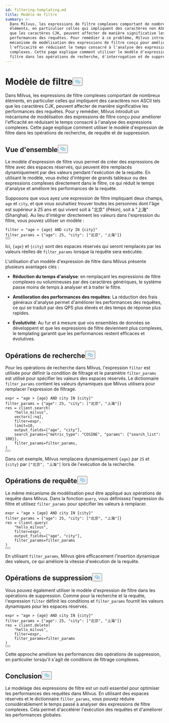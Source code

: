 ```yaml
---
id: filtering-templating.md
title: Modèle de filtre
summary: >-
  Dans Milvus, les expressions de filtre complexes comportant de nombreux
  éléments, en particulier celles qui impliquent des caractères non ASCII tels
  que les caractères CJK, peuvent affecter de manière significative les
  performances des requêtes. Pour remédier à ce problème, Milvus introduit un
  mécanisme de modélisation des expressions de filtre conçu pour améliorer
  l'efficacité en réduisant le temps consacré à l'analyse des expressions
  complexes. Cette page explique comment utiliser le modèle d'expression de
  filtre dans les opérations de recherche, d'interrogation et de suppression.
---
```

<h1 id="Filter-Templating" class="common-anchor-header">Modèle de filtre<button data-href="#Filter-Templating" class="anchor-icon" translate="no">
      <svg translate="no"
        aria-hidden="true"
        focusable="false"
        height="20"
        version="1.1"
        viewBox="0 0 16 16"
        width="16"
      >
        <path
          fill="#0092E4"
          fill-rule="evenodd"
          d="M4 9h1v1H4c-1.5 0-3-1.69-3-3.5S2.55 3 4 3h4c1.45 0 3 1.69 3 3.5 0 1.41-.91 2.72-2 3.25V8.59c.58-.45 1-1.27 1-2.09C10 5.22 8.98 4 8 4H4c-.98 0-2 1.22-2 2.5S3 9 4 9zm9-3h-1v1h1c1 0 2 1.22 2 2.5S13.98 12 13 12H9c-.98 0-2-1.22-2-2.5 0-.83.42-1.64 1-2.09V6.25c-1.09.53-2 1.84-2 3.25C6 11.31 7.55 13 9 13h4c1.45 0 3-1.69 3-3.5S14.5 6 13 6z"
        ></path>
      </svg>
    </button></h1><p>Dans Milvus, les expressions de filtre complexes comportant de nombreux éléments, en particulier celles qui impliquent des caractères non ASCII tels que les caractères CJK, peuvent affecter de manière significative les performances des requêtes. Pour y remédier, Milvus introduit un mécanisme de modélisation des expressions de filtre conçu pour améliorer l'efficacité en réduisant le temps consacré à l'analyse des expressions complexes. Cette page explique comment utiliser le modèle d'expression de filtre dans les opérations de recherche, de requête et de suppression.</p>
<h2 id="Overview" class="common-anchor-header">Vue d'ensemble<button data-href="#Overview" class="anchor-icon" translate="no">
      <svg translate="no"
        aria-hidden="true"
        focusable="false"
        height="20"
        version="1.1"
        viewBox="0 0 16 16"
        width="16"
      >
        <path
          fill="#0092E4"
          fill-rule="evenodd"
          d="M4 9h1v1H4c-1.5 0-3-1.69-3-3.5S2.55 3 4 3h4c1.45 0 3 1.69 3 3.5 0 1.41-.91 2.72-2 3.25V8.59c.58-.45 1-1.27 1-2.09C10 5.22 8.98 4 8 4H4c-.98 0-2 1.22-2 2.5S3 9 4 9zm9-3h-1v1h1c1 0 2 1.22 2 2.5S13.98 12 13 12H9c-.98 0-2-1.22-2-2.5 0-.83.42-1.64 1-2.09V6.25c-1.09.53-2 1.84-2 3.25C6 11.31 7.55 13 9 13h4c1.45 0 3-1.69 3-3.5S14.5 6 13 6z"
        ></path>
      </svg>
    </button></h2><p>Le modèle d'expression de filtre vous permet de créer des expressions de filtre avec des espaces réservés, qui peuvent être remplacés dynamiquement par des valeurs pendant l'exécution de la requête. En utilisant le modèle, vous évitez d'intégrer de grands tableaux ou des expressions complexes directement dans le filtre, ce qui réduit le temps d'analyse et améliore les performances de la requête.</p>
<p>Supposons que vous ayez une expression de filtre impliquant deux champs, <code translate="no">age</code> et <code translate="no">city</code>, et que vous souhaitiez trouver toutes les personnes dont l'âge est supérieur à 25 ans et qui vivent soit à "北京" (Pékin), soit à "上海" (Shanghai). Au lieu d'intégrer directement les valeurs dans l'expression du filtre, vous pouvez utiliser un modèle :</p>
<pre><code translate="no" class="language-python"><span class="hljs-built_in">filter</span> = <span class="hljs-string">&quot;age &gt; {age} AND city IN {city}&quot;</span>
filter_params = {<span class="hljs-string">&quot;age&quot;</span>: <span class="hljs-number">25</span>, <span class="hljs-string">&quot;city&quot;</span>: [<span class="hljs-string">&quot;北京&quot;</span>, <span class="hljs-string">&quot;上海&quot;</span>]}
<button class="copy-code-btn"></button></code></pre>
<p>Ici, <code translate="no">{age}</code> et <code translate="no">{city}</code> sont des espaces réservés qui seront remplacés par les valeurs réelles de <code translate="no">filter_params</code> lorsque la requête sera exécutée.</p>
<p>L'utilisation d'un modèle d'expression de filtre dans Milvus présente plusieurs avantages clés :</p>
<ul>
<li><p><strong>Réduction du temps d'analyse</strong>: en remplaçant les expressions de filtre complexes ou volumineuses par des caractères génériques, le système passe moins de temps à analyser et à traiter le filtre.</p></li>
<li><p><strong>Amélioration des performances des requêtes</strong>: La réduction des frais généraux d'analyse permet d'améliorer les performances des requêtes, ce qui se traduit par des QPS plus élevés et des temps de réponse plus rapides.</p></li>
<li><p><strong>Évolutivité</strong>: Au fur et à mesure que vos ensembles de données se développent et que les expressions de filtre deviennent plus complexes, le templating garantit que les performances restent efficaces et évolutives.</p></li>
</ul>
<h2 id="Search-Operations" class="common-anchor-header">Opérations de recherche<button data-href="#Search-Operations" class="anchor-icon" translate="no">
      <svg translate="no"
        aria-hidden="true"
        focusable="false"
        height="20"
        version="1.1"
        viewBox="0 0 16 16"
        width="16"
      >
        <path
          fill="#0092E4"
          fill-rule="evenodd"
          d="M4 9h1v1H4c-1.5 0-3-1.69-3-3.5S2.55 3 4 3h4c1.45 0 3 1.69 3 3.5 0 1.41-.91 2.72-2 3.25V8.59c.58-.45 1-1.27 1-2.09C10 5.22 8.98 4 8 4H4c-.98 0-2 1.22-2 2.5S3 9 4 9zm9-3h-1v1h1c1 0 2 1.22 2 2.5S13.98 12 13 12H9c-.98 0-2-1.22-2-2.5 0-.83.42-1.64 1-2.09V6.25c-1.09.53-2 1.84-2 3.25C6 11.31 7.55 13 9 13h4c1.45 0 3-1.69 3-3.5S14.5 6 13 6z"
        ></path>
      </svg>
    </button></h2><p>Pour les opérations de recherche dans Milvus, l'expression <code translate="no">filter</code> est utilisée pour définir la condition de filtrage et le paramètre <code translate="no">filter_params</code> est utilisé pour spécifier les valeurs des espaces réservés. Le dictionnaire <code translate="no">filter_params</code> contient les valeurs dynamiques que Milvus utilisera pour remplacer l'expression de filtrage.</p>
<pre><code translate="no" class="language-python">expr = <span class="hljs-string">&quot;age &gt; {age} AND city IN {city}&quot;</span>
filter_params = {<span class="hljs-string">&quot;age&quot;</span>: <span class="hljs-number">25</span>, <span class="hljs-string">&quot;city&quot;</span>: [<span class="hljs-string">&quot;北京&quot;</span>, <span class="hljs-string">&quot;上海&quot;</span>]}
res = client.search(
    <span class="hljs-string">&quot;hello_milvus&quot;</span>,
    vectors[:nq],
    <span class="hljs-built_in">filter</span>=expr,
    limit=<span class="hljs-number">10</span>,
    output_fields=[<span class="hljs-string">&quot;age&quot;</span>, <span class="hljs-string">&quot;city&quot;</span>],
    search_params={<span class="hljs-string">&quot;metric_type&quot;</span>: <span class="hljs-string">&quot;COSINE&quot;</span>, <span class="hljs-string">&quot;params&quot;</span>: {<span class="hljs-string">&quot;search_list&quot;</span>: <span class="hljs-number">100</span>}},
    filter_params=filter_params,
)
<button class="copy-code-btn"></button></code></pre>
<p>Dans cet exemple, Milvus remplacera dynamiquement <code translate="no">{age}</code> par <code translate="no">25</code> et <code translate="no">{city}</code> par <code translate="no">[&quot;北京&quot;, &quot;上海&quot;]</code> lors de l'exécution de la recherche.</p>
<h2 id="Query-Operations" class="common-anchor-header">Opérations de requête<button data-href="#Query-Operations" class="anchor-icon" translate="no">
      <svg translate="no"
        aria-hidden="true"
        focusable="false"
        height="20"
        version="1.1"
        viewBox="0 0 16 16"
        width="16"
      >
        <path
          fill="#0092E4"
          fill-rule="evenodd"
          d="M4 9h1v1H4c-1.5 0-3-1.69-3-3.5S2.55 3 4 3h4c1.45 0 3 1.69 3 3.5 0 1.41-.91 2.72-2 3.25V8.59c.58-.45 1-1.27 1-2.09C10 5.22 8.98 4 8 4H4c-.98 0-2 1.22-2 2.5S3 9 4 9zm9-3h-1v1h1c1 0 2 1.22 2 2.5S13.98 12 13 12H9c-.98 0-2-1.22-2-2.5 0-.83.42-1.64 1-2.09V6.25c-1.09.53-2 1.84-2 3.25C6 11.31 7.55 13 9 13h4c1.45 0 3-1.69 3-3.5S14.5 6 13 6z"
        ></path>
      </svg>
    </button></h2><p>Le même mécanisme de modélisation peut être appliqué aux opérations de requête dans Milvus. Dans la fonction <code translate="no">query</code>, vous définissez l'expression du filtre et utilisez <code translate="no">filter_params</code> pour spécifier les valeurs à remplacer.</p>
<pre><code translate="no" class="language-python">expr = <span class="hljs-string">&quot;age &gt; {age} AND city IN {city}&quot;</span>
filter_params = {<span class="hljs-string">&quot;age&quot;</span>: <span class="hljs-number">25</span>, <span class="hljs-string">&quot;city&quot;</span>: [<span class="hljs-string">&quot;北京&quot;</span>, <span class="hljs-string">&quot;上海&quot;</span>]}
res = client.query(
    <span class="hljs-string">&quot;hello_milvus&quot;</span>,
    <span class="hljs-built_in">filter</span>=expr,
    output_fields=[<span class="hljs-string">&quot;age&quot;</span>, <span class="hljs-string">&quot;city&quot;</span>],
    filter_params=filter_params
)
<button class="copy-code-btn"></button></code></pre>
<p>En utilisant <code translate="no">filter_params</code>, Milvus gère efficacement l'insertion dynamique des valeurs, ce qui améliore la vitesse d'exécution de la requête.</p>
<h2 id="Delete-Operations" class="common-anchor-header">Opérations de suppression<button data-href="#Delete-Operations" class="anchor-icon" translate="no">
      <svg translate="no"
        aria-hidden="true"
        focusable="false"
        height="20"
        version="1.1"
        viewBox="0 0 16 16"
        width="16"
      >
        <path
          fill="#0092E4"
          fill-rule="evenodd"
          d="M4 9h1v1H4c-1.5 0-3-1.69-3-3.5S2.55 3 4 3h4c1.45 0 3 1.69 3 3.5 0 1.41-.91 2.72-2 3.25V8.59c.58-.45 1-1.27 1-2.09C10 5.22 8.98 4 8 4H4c-.98 0-2 1.22-2 2.5S3 9 4 9zm9-3h-1v1h1c1 0 2 1.22 2 2.5S13.98 12 13 12H9c-.98 0-2-1.22-2-2.5 0-.83.42-1.64 1-2.09V6.25c-1.09.53-2 1.84-2 3.25C6 11.31 7.55 13 9 13h4c1.45 0 3-1.69 3-3.5S14.5 6 13 6z"
        ></path>
      </svg>
    </button></h2><p>Vous pouvez également utiliser le modèle d'expression de filtre dans les opérations de suppression. Comme pour la recherche et la requête, l'expression <code translate="no">filter</code> définit les conditions et <code translate="no">filter_params</code> fournit les valeurs dynamiques pour les espaces réservés.</p>
<pre><code translate="no" class="language-python">expr = <span class="hljs-string">&quot;age &gt; {age} AND city IN {city}&quot;</span>
filter_params = {<span class="hljs-string">&quot;age&quot;</span>: <span class="hljs-number">25</span>, <span class="hljs-string">&quot;city&quot;</span>: [<span class="hljs-string">&quot;北京&quot;</span>, <span class="hljs-string">&quot;上海&quot;</span>]}
res = client.delete(
    <span class="hljs-string">&quot;hello_milvus&quot;</span>,
    <span class="hljs-built_in">filter</span>=expr,
    filter_params=filter_params
)
<button class="copy-code-btn"></button></code></pre>
<p>Cette approche améliore les performances des opérations de suppression, en particulier lorsqu'il s'agit de conditions de filtrage complexes.</p>
<h2 id="Conclusion" class="common-anchor-header">Conclusion<button data-href="#Conclusion" class="anchor-icon" translate="no">
      <svg translate="no"
        aria-hidden="true"
        focusable="false"
        height="20"
        version="1.1"
        viewBox="0 0 16 16"
        width="16"
      >
        <path
          fill="#0092E4"
          fill-rule="evenodd"
          d="M4 9h1v1H4c-1.5 0-3-1.69-3-3.5S2.55 3 4 3h4c1.45 0 3 1.69 3 3.5 0 1.41-.91 2.72-2 3.25V8.59c.58-.45 1-1.27 1-2.09C10 5.22 8.98 4 8 4H4c-.98 0-2 1.22-2 2.5S3 9 4 9zm9-3h-1v1h1c1 0 2 1.22 2 2.5S13.98 12 13 12H9c-.98 0-2-1.22-2-2.5 0-.83.42-1.64 1-2.09V6.25c-1.09.53-2 1.84-2 3.25C6 11.31 7.55 13 9 13h4c1.45 0 3-1.69 3-3.5S14.5 6 13 6z"
        ></path>
      </svg>
    </button></h2><p>Le modelage des expressions de filtre est un outil essentiel pour optimiser les performances des requêtes dans Milvus. En utilisant des espaces réservés et le dictionnaire <code translate="no">filter_params</code>, vous pouvez réduire considérablement le temps passé à analyser des expressions de filtre complexes. Cela permet d'accélérer l'exécution des requêtes et d'améliorer les performances globales.</p>
